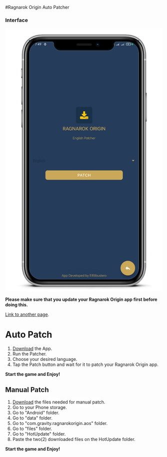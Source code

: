 #Ragnarok Origin Auto Patcher



### Interface

![Phone](https://github.com/RO-ENPatcher/RO-ENPatcher.github.io/raw/main/assets/images/phone.png)


**Please make sure that you update your Ragnarok Origin app first before doing this.**

[Link to another page](./another-page.html).

# Auto Patch

1. [Download]("https://github.com/RO-ENPatcher/file/releases/download/roo-en-patcher/Ragnarok.Origin.-.EN_1.0.8.apk") the App.
2. Run the Patcher.
3. Choose your desired language.
4. Tap the Patch button and wait for it to patch your Ragnarok Origin app.

**Start the game and Enjoy!**

## Manual Patch

1. [Download]("https://github.com/RO-ENPatcher/file/raw/main/HotUpdate.zip") the files needed for manual patch.
2. Go to your Phone storage.
3. Go to "Android" folder.
4. Go to "data" folder.
5. Go to "com.gravity.ragnarokorigin.aos" folder.
6. Go to "files" folder.
7. Go to "HotUpdate" folder.
8. Paste the two(2) downloaded files on the HotUpdate folder.


**Start the game and Enjoy!**

